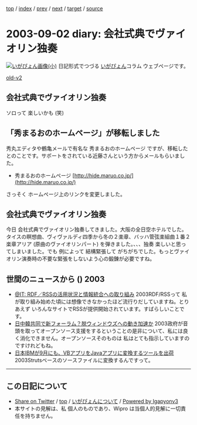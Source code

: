 [top](../index.html) 
 / [index](index.html) 
 / [prev](ig030901.html) 
 / [next](ig030903.html) 
 / [target](https://igapyon.github.io/diary/2003/ig030902.html) 
 / [source](https://github.com/igapyon/diary/blob/master/2003/ig030902.src.md) 

2003-09-02 diary: 会社式典でヴァイオリン独奏
=====================================================================================================
[![いがぴょん画像(小)](https://igapyon.github.io/diary/images/iga200306s.jpg "いがぴょん")](https://igapyon.github.io/diary/memo/memoigapyon.html) 日記形式でつづる [いがぴょん](https://igapyon.github.io/diary/memo/memoigapyon.html)コラム ウェブページです。

[old-v2](ig030902-orig.html)

## 会社式典でヴァイオリン独奏

ソロって 楽しいかも (笑)


## 「秀まるおのホームページ」が移転しました

秀丸エディタや鶴亀メールで有名な 秀まるおのホームページ ですが、移転したとのことです。サポートをされている近藤さんという方からメールもらいました。

* 秀まるおのホームページ
  [http://hide.maruo.co.jp/](http://hide.maruo.co.jp/)

さっそく ホームページ上のリンクを変更しました。

## 会社式典でヴァイオリン独奏

今日 会社式典でヴァイオリン独奏してきました。大阪の全日空ホテルでした。タイスの瞑想曲、ヴィヴァルディ四季から冬の２楽章、バッハ管弦楽組曲１番２楽章アリア (原曲のヴァイオリンパート) を弾きました。、、、独奏 楽しいと思ってしまいました。でも 例によって 結構緊張して がちがちでした。もっとヴァイオリン演奏時の不要な緊張をしないよう心の鍛錬が必要ですね。

## 世間のニュースから () 2003

* [@IT: RDF／RSSの活用状況と情報統合への取り組み](http://www.atmarkit.co.jp/fxml/survey/survey10/xml10.html)  2003RDF/RSSって 私が取り組み始めた頃には想像できなかったほど流行りだしていますね。とりあえず いろんなサイトでRSSが提供開始されています。すばらしいことです。
* [日中韓共同で新フォーラム？脱ウィンドウズへの動き加速か](http://linux.ascii24.com/linux/news/today/2003/08/31/645713-000.html)  2003政府が音頭を取ってオープンソース支援をするということの是非について、私には良く消化できません。オープンソースそのものは 私はとても指示していますのですけれどもね。
* [日本IBMが9月にも、VBアプリをJavaアプリに変換するツールを出荷](http://itpro.nikkeibp.co.jp/free/NC/NEWS/20030828/134318/)  2003Strutsベースのソースファイルに変換するんですって。


----------------------------------------------------------------------------------------------------

## この日記について

* [Share on Twitter](https://twitter.com/intent/tweet?hashtags=igapyon%2Cdiary%2C%E3%81%84%E3%81%8C%E3%81%B4%E3%82%87%E3%82%93&text=%E4%BC%9A%E7%A4%BE%E5%BC%8F%E5%85%B8%E3%81%A7%E3%83%B4%E3%82%A1%E3%82%A4%E3%82%AA%E3%83%AA%E3%83%B3%E7%8B%AC%E5%A5%8F&url=https%3A%2F%2Figapyon.github.io%2Fdiary%2F2003%2Fig030902.html) / [top](../index.html) / [いがぴょんについて](https://igapyon.github.io/diary/memo/memoigapyon.html) / [Powered by Igapyonv3](https://github.com/igapyon/igapyonv3)
* 本サイトの見解は、私 個人のものであり、Wipro は当個人的見解に一切責任を持ちません。 
